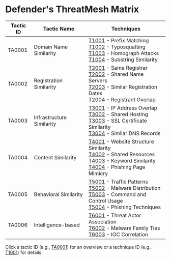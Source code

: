 # Defender's ThreatMesh Matrix

| Tactic ID | Tactic Name                | Techniques                                                                 |
|-----------|----------------------------|----------------------------------------------------------------------------|
| TA0001    | Domain Name Similarity     | [T1001](techniques/T1001.md) - Prefix Matching<br>[T1002](techniques/T1002.md) - Typosquatting<br>[T1003](techniques/T1003.md) - Homograph Attacks<br>[T1004](techniques/T1004.md) - Substring Similarity |
| TA0002    | Registration Similarity    | [T2001](techniques/T2001.md) - Same Registrar<br>[T2002](techniques/T2002.md) - Shared Name Servers<br>[T2003](techniques/T2003.md) - Similar Registration Dates<br>[T2004](techniques/T2004.md) - Registrant Overlap |
| TA0003    | Infrastructure Similarity  | [T3001](techniques/T3001.md) - IP Address Overlap<br>[T3002](techniques/T3002.md) - Shared Hosting<br>[T3003](techniques/T3003.md) - SSL Certificate Similarity<br>[T3004](techniques/T3004.md) - Similar DNS Records |
| TA0004    | Content Similarity         | [T4001](techniques/T4001.md) - Website Structure Similarity<br>[T4002](techniques/T4002.md) - Shared Resources<br>[T4003](techniques/T4003.md) - Keyword Similarity<br>[T4004](techniques/T4004.md) - Phishing Page Mimicry |
| TA0005    | Behavioral Similarity      | [T5001](techniques/T5001.md) - Traffic Patterns<br>[T5002](techniques/T5002.md) - Malware Distribution<br>[T5003](techniques/T5003.md) - Command and Control Usage<br>[T5004](techniques/T5004.md) - Phishing Techniques |
| TA0006    | Intelligence-based         | [T6001](techniques/T6001.md) - Threat Actor Association<br>[T6002](techniques/T6002.md) - Malware Family Ties<br>[T6003](techniques/T6003.md) - IOC Correlation |

Click a tactic ID (e.g., [TA0001](tactics/TA0001/main.md)) for an overview or a technique ID (e.g., [T1001](techniques/T1001.md)) for details.
